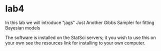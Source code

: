 # lab4

In this lab we will introduce "jags"  Just Another Gibbs Sampler for fitting  Bayesian models

The software is installed on the StatSci servers; it you wish to use this on your own see the resources link for installing to your own computer.
